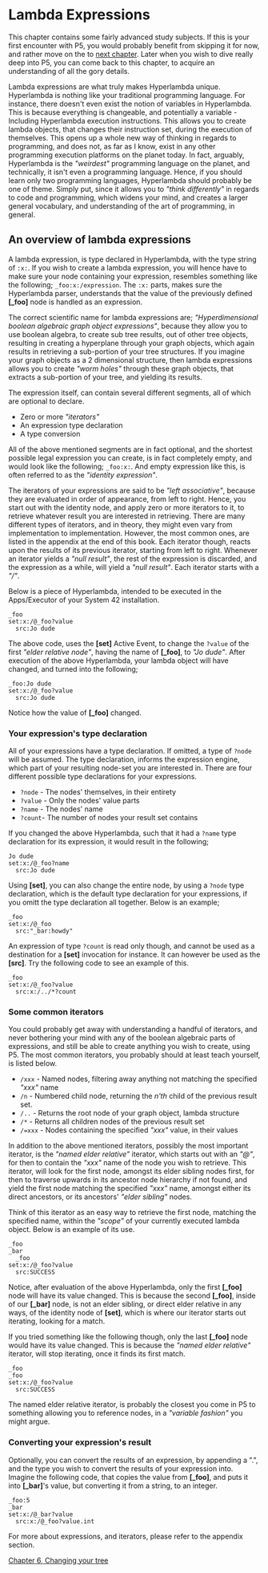 # Lambda Expressions

This chapter contains some fairly advanced study subjects. If this is your first encounter with P5, you would probably benefit from skipping it for now, and rather move on the to [next chapter](chapter-6.md). Later when you wish to dive really deep into P5, you can come back to this chapter, to acquire an understanding of all the gory details.

Lambda expressions are what truly makes Hyperlambda unique. Hyperlambda is nothing like your traditional programming language. For instance, there doesn't even exist the notion of variables in Hyperlambda. This is because everything is changeable, and potentially a variable - Including Hyperlambda execution instructions. This allows you to create lambda objects, that changes their instruction set, during the execution of themselves. This opens up a whole new way of thinking in regards to programming, and does not, as far as I know, exist in any other programming execution platforms on the planet today. In fact, arguably, Hyperlambda is the *"weirdest"* programming language on the planet, and technically, it isn't even a programming language. Hence, if you should learn only two programming languages, Hyperlambda should probably be one of theme. Simply put, since it allows you to *"think differently"* in regards to code and programming, which widens your mind, and creates a larger general vocabulary, and understanding of the art of programming, in general.

## An overview of lambda expressions

A lambda expression, is type declared in Hyperlambda, with the type string of `:x:`. If you wish to create a lambda expression, you will hence have to make sure your node containing your expression, resembles something like the following; `_foo:x:/expression`. The `:x:` parts, makes sure the Hyperlambda parser, understands that the value of the previously defined **[_foo]** node is handled as an expression.

The correct scientific name for lambda expressions are; *"Hyperdimensional boolean algebraic graph object expressions"*, because they allow you to use boolean algebra, to create sub tree results, out of other tree objects, resulting in creating a hyperplane through your graph objects, which again results in retrieving a sub-portion of your tree structures. If you imagine your graph objects as a 2 dimensional structure, then lambda expressions allows you to create *"worm holes"* through these graph objects, that extracts a sub-portion of your tree, and yielding its results.

The expression itself, can contain several different segments, all of which are optional to declare.

* Zero or more *"iterators"*
* An expression type declaration
* A type conversion

All of the above mentioned segments are in fact optional, and the shortest possible legal expression you can create, is in fact completely empty, and would look like the following; `_foo:x:`. And empty expression like this, is often referred to as the *"identity expression"*.

The iterators of your expressions are said to be *"left associative"*, because they are evaluated in order of appearance, from left to right. Hence, you start out with the identity node, and apply zero or more iterators to it, to retrieve whatever result you are interested in retrieving. There are many different types of iterators, and in theory, they might even vary from implementation to implementation. However, the most common ones, are listed in the appendix at the end of this book. Each iterator though, reacts upon the results of its previous iterator, starting from left to right. Whenever an iterator yields a *"null result"*, the rest of the expression is discarded, and the expression as a while, will yield a *"null result"*. Each iterator starts with a *"/"*.

Below is a piece of Hyperlambda, intended to be executed in the Apps/Executor of your System 42 installation.

```
_foo
set:x:/@_foo?value
  src:Jo dude
```

The above code, uses the **[set]** Active Event, to change the `?value` of the first *"elder relative node"*, having the name of **[_foo]**, to *"Jo dude"*. After execution of the above Hyperlambda, your lambda object will have changed, and turned into the following;

```
_foo:Jo dude
set:x:/@_foo?value
  src:Jo dude
```

Notice how the value of **[_foo]** changed.

### Your expression's type declaration

All of your expressions have a type declaration. If omitted, a type of `?node` will be assumed. The type declaration, informs the expression engine, which part of your resulting node-set you are interested in. There are four different possible type declarations for your expressions.

* `?node` - The nodes' themselves, in their entirety
* `?value` - Only the nodes' value parts
* `?name` - The nodes' name
* `?count`- The number of nodes your result set contains

If you changed the above Hyperlambda, such that it had a `?name` type declaration for its expression, it would result in the following;

```
Jo dude
set:x:/@_foo?name
  src:Jo dude
```

Using **[set]**, you can also change the entire node, by using a `?node` type declaration, which is the default type declaration for your expressions, if you omitt the type declaration all together. Below is an example;

```
_foo
set:x:/@_foo
  src:"_bar:howdy"
```

An expression of type `?count` is read only though, and cannot be used as a destination for a **[set]** invocation for instance. It can however be used as the **[src]**. Try the following code to see an example of this.

```
_foo
set:x:/@_foo?value
  src:x:/../*?count
```

### Some common iterators

You could probably get away with understanding a handful of iterators, and never bothering your mind with any of the boolean algebraic parts of expressions, and still be able to create anything you wish to create, using P5. The most common iterators, you probably should at least teach yourself, is listed below.

* `/xxx` - Named nodes, filtering away anything not matching the specified *"xxx"* name
* `/n` - Numbered child node, returning the *n'th* child of the previous result set.
* `/..` - Returns the root node of your graph object, lambda structure
* `/*` - Returns all children nodes of the previous result set
* `/=xxx` - Nodes containing the specified *"xxx"* value, in their values

In addition to the above mentioned iterators, possibly the most important iterator, is the *"named elder relative"* iterator, which starts out with an *"@"*, for then to contain the *"xxx"* name of the node you wish to retrieve. This iterator, will look for the first node, amongst its elder sibling nodes first, for then to traverse upwards in its ancestor node hierarchy if not found, and yield the first node matching the specified *"xxx"* name, amongst either its direct ancestors, or its ancestors' *"elder sibling"* nodes.

Think of this iterator as an easy way to retrieve the first node, matching the specified name, within the *"scope"* of your currently executed lambda object. Below is an example of its use.

```
_foo
_bar
  _foo
set:x:/@_foo?value
  src:SUCCESS
```

Notice, after evaluation of the above Hyperlambda, only the first **[_foo]** node will have its value changed. This is because the second **[_foo]**, inside of our **[_bar]** node, is not an elder sibling, or direct elder relative in any ways, of the identity node of **[set]**, which is where our iterator starts out iterating, looking for a match.

If you tried something like the following though, only the last **[_foo]** node would have its value changed. This is because the *"named elder relative"* iterator, will stop iterating, once it finds its first match.

```
_foo
_foo
set:x:/@_foo?value
  src:SUCCESS
```

The named elder relative iterator, is probably the closest you come in P5 to something allowing you to reference nodes, in a *"variable fashion"* you might argue.

### Converting your expression's result

Optionally, you can convert the results of an expression, by appending a ".", and the type you wish to convert the results of your expression into. Imagine the following code, that copies the value from **[_foo]**, and puts it into **[_bar]**'s value, but converting it from a string, to an integer.

```
_foo:5
_bar
set:x:/@_bar?value
  src:x:/@_foo?value.int
```

For more about expressions, and iterators, please refer to the appendix section.

[Chapter 6, Changing your tree](chapter-6.md)